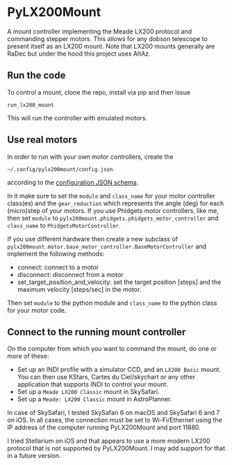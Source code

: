 # PyLX200Mount

A mount controller implementing the Meade LX200 protocol and commanding stepper motors.
This allows for any dobson telescope to present itself as an LX200 mount.
Note that LX200 mounts generally are RaDec but under the hood this project uses AltAz.

## Run the code

To control a mount, clone the repo, install via pip and then issue

```run_lx200_mount```

This will run the controller with emulated motors.

## Use real motors

In order to run with your own motor controllers, create the 

```~/.config/pylx200mount/config.json```

according to the [configuration JSON schema](https://github.com/wvreeven/PyLX200Mount/blob/main/python/pylx200mount/controller/configuration_schema.json).

In it make sure to set the `module` and `class_name` for your motor controller class(es) and the `gear_reduction` which represents the angle (deg) for each (micro)step of your motors.
If you use Phidgets motor controllers, like me, then set `module` to `pylx200mount.phidgets.phidgets_motor_controller` and `class_name` to `PhidgetsMotorController`.

If you use different hardware then create a new subclass of `pylx200mount.motor.base_motor_controller.BaseMotorController` and implement the following methods:

  * connect: connect to a motor
  * disconnect: disconnect from a motor
  * set_target_position_and_velocity: set the target position \[steps] and the maximum velocity \[steps/sec] in the motor.

Then set `module` to the python module and `class_name` to the python class for your motor code.

## Connect to the running mount controller

On the computer from which you want to command the mount, do one or more of these:

  * Set up an INDI profile with a simulator CCD, and an `LX200 Basic` mount.
    You can then use KStars, Cartes du Ciel/skychart or any other application that supports INDI to control your mount.
  * Set up a `Meade LX200 Classic` mount in SkySafari.
  * Set up a `Meade: LX200 Classic` mount in AstroPlanner.

In case of SkySafari, I tested SkySafari 6 on macOS and SkySafari 6 and 7 on iOS.
In all cases, the connection must be set to Wi-Fi/Ethernet using the IP address of the computer running PyLX200Mount and port 11880.

I tried Stellarium on iOS and that appears to use a more modern LX200 protocol that is not supported by PyLX200Mount.
I may add support for that in a future version.